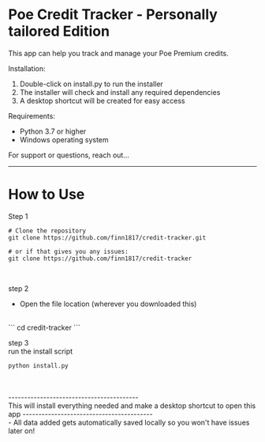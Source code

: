 Poe Credit Tracker - Personally tailored Edition
================================================

This app can help you track and manage your Poe Premium credits.

Installation:
1. Double-click on install.py to run the installer
2. The installer will check and install any required dependencies
3. A desktop shortcut will be created for easy access

Requirements:
- Python 3.7 or higher
- Windows operating system

For support or questions, reach out...


-----------------------------------------

How to Use
===========
Step 1
<br>
```  
# Clone the repository
git clone https://github.com/finn1817/credit-tracker.git

# or if that gives you any issues:
git clone https://github.com/finn1817/credit-tracker
```
<br>

step 2
<br>
- Open the file location (wherever you downloaded this)
<br>
```
cd credit-tracker
```
<br>

step 3
<br>
run the install script
<br>
```
python install.py
```
<br>
<br>
-----------------------------------------
<br>
This will install everything needed and make a desktop shortcut to open this app
-----------------------------------------

<br>
- All data added gets automatically saved locally so you won't have issues later on!
